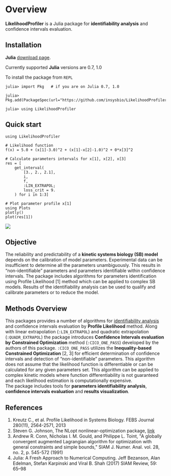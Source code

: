 # Overview

**LikelihoodProfiler** is a Julia package for **identifiability analysis** and confidence intervals evaluation.

## Installation

**Julia** [download page](https://julialang.org/downloads/).

Currently supported **Julia** versions are 0.7, 1.0

To install the package from `REPL`
```
julia> import Pkg   # if you are on Julia 0.7, 1.0

julia> Pkg.add(PackageSpec(url="https://github.com/insysbio/LikelihoodProfiler.jl.git"))

julia> using LikelihoodProfiler
```

## Quick start

```
using LikelihoodProfiler

# Likelihood function
f(x) = 5.0 + (x[1]-3.0)^2 + (x[1]-x[2]-1.0)^2 + 0*x[3]^2

# Calculate parameters intervals for x[1], x[2], x[3]
res = [
    get_interval(
        [3., 2., 2.1],
        i,
        f,
        :LIN_EXTRAPOL;
        loss_crit = 9.
    ) for i in 1:3]

# Plot parameter profile x[1]
using Plots
plotly()
plot(res[1])
```

![](https://github.com/insysbio/LikelihoodProfiler.jl/blob/master/img/plot_lin.png?raw=true)

## Objective

The reliability and predictability of a **kinetic systems biology (SB) model** depends on the calibration of model parameters. Experimental data can be insufficient to determine all the parameters unambiguously. This results in “non-identifiable” parameters and parameters identifiable within confidence intervals. The package includes algorithms for parameters identification using Profile Likelihood [1] method which can be applied to complex SB models. Results of the identifiability analysis can be used to qualify and calibrate parameters or to reduce the model.


## Methods Overview

This packages provides a number of algorithms for [identifiability analysis](https://en.wikipedia.org/wiki/Identifiability_analysis) and confidence intervals evaluation by **Profile Likelihood** method. Along with linear extrapolation (`:LIN_EXTRAPOL`) and quadratic extrapolation (`:QUADR_EXTRAPOL`) the package introduces **Confidence Intervals evaluation by Constrained Optimization** method (`:CICO_ONE_PASS`) developed by the authors of this package.
`:CICO_ONE_PASS` utilizes the **Inequality-based Constrained Optimization** [2, 3] for efficient determination of confidence intervals and detection of “non-identifiable” parameters. This algorithm does not assume that the likelihood function is differentiable or can be calculated for any given parameters set. This algorithm can be applied to complex kinetic models where function differentiability is not guaranteed and each likelihood estimation is computationally expensive.  
The package includes tools for **parameters identifiability analysis**, **confidence intervals evaluation** and **results visualization**.


## References

1. Kreutz C., et al. Profile Likelihood in Systems Biology. FEBS Journal 280(11), 2564-2571, 2013
2. Steven G. Johnson, The NLopt nonlinear-optimization package, [link](http://ab-initio.mit.edu/nlopt)
3. Andrew R. Conn, Nicholas I. M. Gould, and Philippe L. Toint, "A globally convergent augmented Lagrangian algorithm for optimization with general constraints and simple bounds," SIAM J. Numer. Anal. vol. 28, no. 2, p. 545-572 (1991)
4. Julia: A Fresh Approach to Numerical Computing. Jeff Bezanson, Alan Edelman, Stefan Karpinski and Viral B. Shah (2017) SIAM Review, 59: 65–98

